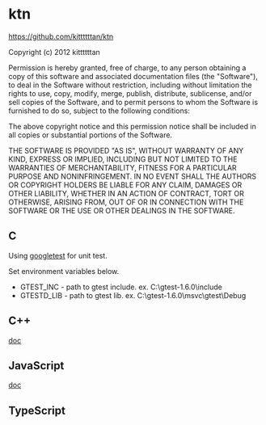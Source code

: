 # ktn

<https://github.com/kittttttan/ktn>

Copyright (c) 2012 kittttttan

Permission is hereby granted, free of charge, to any person obtaining
a copy of this software and associated documentation files (the "Software"),
to deal in the Software without restriction, including without limitation
the rights to use, copy, modify, merge, publish, distribute, sublicense,
and/or sell copies of the Software, and to permit persons to whom
the Software is furnished to do so, subject to the following conditions:

The above copyright notice and this permission notice shall be included in
all copies or substantial portions of the Software.

THE SOFTWARE IS PROVIDED "AS IS", WITHOUT WARRANTY OF ANY KIND,
EXPRESS OR IMPLIED, INCLUDING BUT NOT LIMITED TO THE WARRANTIES OF
MERCHANTABILITY, FITNESS FOR A PARTICULAR PURPOSE AND NONINFRINGEMENT.
IN NO EVENT SHALL THE AUTHORS OR COPYRIGHT HOLDERS BE LIABLE FOR ANY CLAIM,
DAMAGES OR OTHER LIABILITY, WHETHER IN AN ACTION OF CONTRACT, TORT OR OTHERWISE,
ARISING FROM, OUT OF OR IN CONNECTION WITH THE SOFTWARE OR THE USE
OR OTHER DEALINGS IN THE SOFTWARE.


## C

Using [googletest](http://code.google.com/p/googletest/)
for unit test.

Set environment variables below.

* GTEST_INC  - path to gtest include. ex. C:\gtest-1.6.0\include
* GTESTD_LIB - path to gtest lib.     ex. C:\gtest-1.6.0\msvc\gtest\Debug


## C++

[doc](http://kittttttan.web.fc2.com/ktn/)


## JavaScript

[doc](http://kittttttan.web.fc2.com/js/)


## TypeScript

